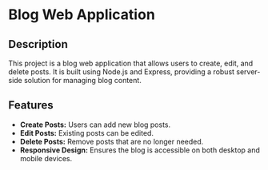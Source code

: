 # Blog Web Application

## Description
This project is a blog web application that allows users to create, edit, and delete posts. It is built using Node.js and Express, providing a robust server-side solution for managing blog content.

## Features
- **Create Posts:** Users can add new blog posts.
- **Edit Posts:** Existing posts can be edited.
- **Delete Posts:** Remove posts that are no longer needed.
- **Responsive Design:** Ensures the blog is accessible on both desktop and mobile devices.
